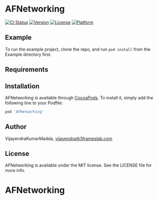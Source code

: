 # AFNetworking

[![CI Status](https://img.shields.io/travis/VijayendraKumarMadda/AFNetworking.svg?style=flat)](https://travis-ci.org/VijayendraKumarMadda/AFNetworking)
[![Version](https://img.shields.io/cocoapods/v/AFNetworking.svg?style=flat)](https://cocoapods.org/pods/AFNetworking)
[![License](https://img.shields.io/cocoapods/l/AFNetworking.svg?style=flat)](https://cocoapods.org/pods/AFNetworking)
[![Platform](https://img.shields.io/cocoapods/p/AFNetworking.svg?style=flat)](https://cocoapods.org/pods/AFNetworking)

## Example

To run the example project, clone the repo, and run `pod install` from the Example directory first.

## Requirements

## Installation

AFNetworking is available through [CocoaPods](https://cocoapods.org). To install
it, simply add the following line to your Podfile:

```ruby
pod 'AFNetworking'
```

## Author

VijayendraKumarMadda, vijayendra@3frameslab.com

## License

AFNetworking is available under the MIT license. See the LICENSE file for more info.
# AFNetworking
